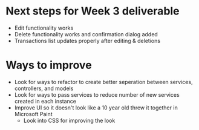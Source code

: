 # Next steps for Week 3 deliverable
* Edit functionality works  
* Delete functionality works and confirmation dialog added  
* Transactions list updates properly after editing & deletions  

# Ways to improve  
* Look for ways to refactor to create better seperation between services, controllers, and models  
* Look for ways to pass services to reduce number of new services created in each instance  
* Improve UI so it doesn't look like a 10 year old threw it together in Microsoft Paint  
    * Look into CSS for improving the look  